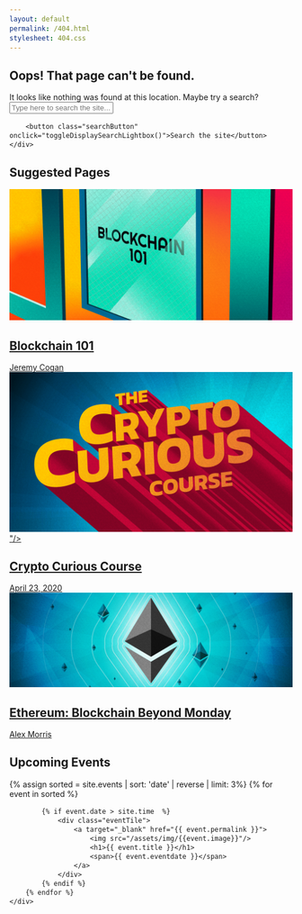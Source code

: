 ```yaml
---
layout: default
permalink: /404.html
stylesheet: 404.css
---
```



<script>

window.onload = function(){

	console.log('getSuggestedPages initialized')

	if ( typeof(window.searchIndex) === "undefined" ) {
		initSearch();
		
	} else {
		
	}

	setTimeout(getSuggestedPages, 1000);

}

function getSuggestedPages () {


	var currentUrlParts = window.location.href.split('/');
	var searchString = "";

	console.log('failed url parts', currentUrlParts)

	// first, remove slashes and header elements
	for ( var x = 3; x < currentUrlParts.length; x++ ) {
		searchString += " " + decodeURIComponent(currentUrlParts[x])
	}

	// then, replace all special characters with spaces for better matching
	searchString.replace(/[^a-zA-Z ]/g, " ")

	console.log('found potential search string', searchString)

	var searchResult = window.searchIndex.search(searchString)

	console.log('searchResult', searchResult)

	if ( searchResult.length > 0 ) {
		deleteAllSuggestedPages()

		for ( var i = 0; i < 3; i++ ) {

			var pageData = lookupResultRecord(searchResult[i]);
			displaySuggestedPage(pageData)

		}

	}

}

function displaySuggestedPage (pageData) {

	var suggestedPagesContainer = document.getElementById('suggestedPages');

	var tile = document.createElement('div')
		tile.className = "tileItem"

	var aCon = document.createElement('a')
		aCon.target = "_blank"
		aCon.href = pageData.link
	
	var img = document.createElement('img')
		img.src = "/assets/img/" + pageData.image

	var title = document.createElement('h1')
		title.textContent = pageData.title

	var data = document.createElement('span')

	if ( typeof (pageData.author) != 'undefined' ) {
		data.textContent = pageData.author
	} else if ( typeof (pageData.eventdate) != "undefined" ) {
		data.textContent = pageData.eventdate
	} else if ( typeof (pageData.summary ) != "undefined" ) {
		data.textContent = pageData.summary
	}

	aCon.appendChild(img)
	aCon.appendChild(title)
	aCon.appendChild(data)
	tile.appendChild(aCon)

	console.log('trying to append', tile )
	suggestedPagesContainer.appendChild(tile)
		
}

function deleteAllSuggestedPages () {
	var container = document.getElementById('suggestedPages')
    var child = container.lastElementChild;  
    while (child) { 
        container.removeChild(child); 
        child = container.lastElementChild; 
    } 
}

</script>

<section class="pageHeaderImage" style="background:url(/assets/img/404.png);background-size:cover;background-position:center;">
	
</section>

<section class="oops">
	<h1 class="hasColorTag red">Oops! That page can't be found.</h1>
	<div class="row">
		<span>It looks like nothing was found at this location. Maybe try a search?</span>
		<input type="text" placeholder="Type here to search the site..." onclick="toggleDisplaySearchLightbox()">
		<a class="nav-link px-2 float-right" onclick="toggleDisplaySearchLightbox()" href="#"><i class="fa fa-search"></i></a>

		<button class="searchButton" onclick="toggleDisplaySearchLightbox()">Search the site</button>
	</div>
</section>

<section class="suggestedPages">
	<h1 class="hasColorTag teal">Suggested Pages</h1>
	<div class="row" id="suggestedPages">
		<div class="tileItem"> 
			<a target="_blank" href="/courses/blockchain-101/">
				<img src="/assets/img/BC101-01.png"/>
				<h1>Blockchain 101</h1>
				<span class="author">Jeremy Cogan</span>
			</a>
		</div>
		<div class="tileItem"> 
			<a target="_blank" href="/crypto-curious/">
				<img src="/assets/img/ccc_jan25_2020.png">"/>
				<h1>Crypto Curious Course</h1>
				<span>April 23, 2020</span>
			</a>
		</div>
		<div class="tileItem"> 
			<a target="_blank" href="/courses/ethereum-101-blockchain-beyond-bitcoin/">
				<img src="/assets/img/EthereumGrowth-1.jpg"/>
				<h1>Ethereum: Blockchain Beyond Monday</h1>
				<span class="author">Alex Morris</span>
			</a>
		</div>
	</div>
</section>

<section class="pinkStripesDivider">
	
</section>

<section class="upcomingEventsFooter hasSectionColorTag red">
	<h1>Upcoming Events</h1>
	<div class="row">
		{% assign sorted = site.events | sort: 'date' | reverse | limit: 3%}
		{% for event in sorted %}
	
			{% if event.date > site.time  %}
				<div class="eventTile"> 
					<a target="_blank" href="{{ event.permalink }}">
						<img src="/assets/img/{{event.image}}"/>
						<h1>{{ event.title }}</h1>
						<span>{{ event.eventdate }}</span>
					</a>
				</div>
			{% endif %}
		{% endfor %}
	</div>

</section>

